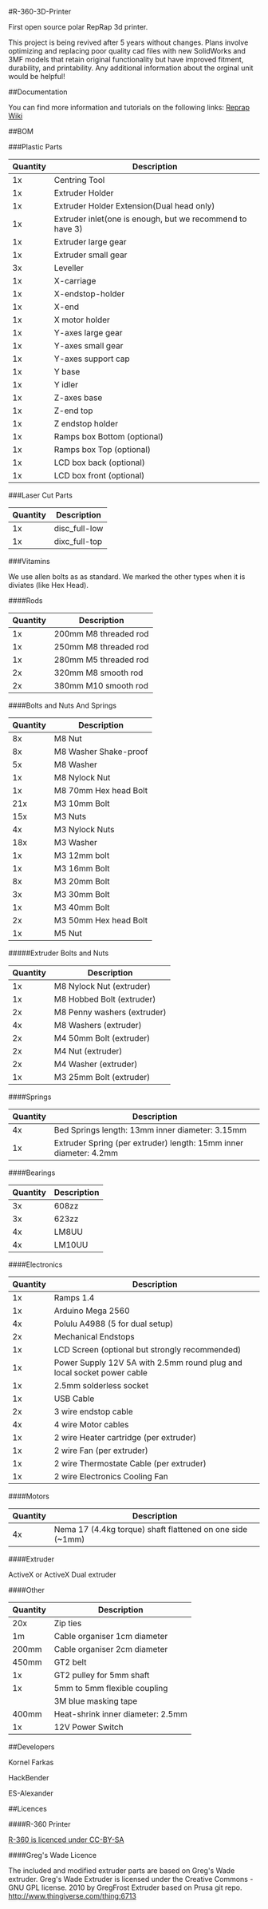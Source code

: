 #R-360-3D-Printer

First open source polar RepRap 3d printer.  

This project is being revived after 5 years without changes.  Plans involve optimizing and replacing poor quality cad files with new SolidWorks and 3MF models that retain original functionality but have improved fitment, durability, and printability.  Any additional information about the orginal unit would be helpful!

##Documentation

You can find more information and tutorials on the following links:
[Reprap Wiki](http://reprap.org/wiki/R_360)

##BOM

###Plastic Parts

| Quantity | Description |
| ------------- | ----------- |
| 1x | Centring Tool |
| 1x | Extruder Holder |
| 1x | Extruder Holder Extension(Dual head only) |
| 1x | Extruder inlet(one is enough, but we recommend to have 3) |
| 1x | Extruder large gear |
| 1x | Extruder small gear |
| 3x | Leveller |
| 1x | X-carriage |
| 1x | X-endstop-holder |
| 1x | X-end |
| 1x | X motor holder |
| 1x | Y-axes large gear |
| 1x | Y-axes small gear |
| 1x | Y-axes support cap |
| 1x | Y base |
| 1x | Y idler |
| 1x | Z-axes base |
| 1x | Z-end top |
| 1x | Z endstop holder |
| 1x | Ramps box Bottom (optional) |
| 1x | Ramps box Top (optional) |
| 1x | LCD box back (optional) |
| 1x | LCD box front (optional) | 

###Laser Cut Parts

| Quantity | Description |
| ------------- | ----------- |
| 1x | disc_full-low |
| 1x | dixc_full-top |

###Vitamins

We use allen bolts as as standard. We marked the other types when it is diviates (like Hex Head).

####Rods

| Quantity | Description |
| ------------- | ----------- |
| 1x | 200mm M8 threaded rod
| 1x | 250mm M8 threaded rod
| 1x | 280mm M5 threaded rod
| 2x | 320mm M8 smooth rod
| 2x | 380mm M10 smooth rod  

####Bolts and Nuts And Springs

| Quantity | Description |
| ------------- | ----------- |
| 8x | M8 Nut |
| 8x | M8 Washer Shake-proof |
| 5x | M8 Washer |
| 1x | M8 Nylock Nut |
| 1x | M8 70mm Hex head Bolt |
| 21x | M3 10mm Bolt |
| 15x | M3 Nuts |
| 4x | M3 Nylock Nuts |
| 18x | M3 Washer |
| 1x | M3 12mm bolt |
| 1x | M3 16mm Bolt |
| 8x | M3 20mm Bolt |
| 3x | M3 30mm Bolt |
| 1x | M3 40mm Bolt |
| 2x | M3 50mm Hex head Bolt |
| 1x | M5 Nut |

#####Extruder Bolts and Nuts

| Quantity | Description |
| ------------- | ----------- |
| 1x | M8 Nylock Nut (extruder) |
| 1x | M8 Hobbed Bolt (extruder) |
| 2x | M8 Penny washers (extruder) |
| 4x | M8 Washers (extruder) |
| 2x | M4 50mm Bolt (extruder) |
| 2x | M4 Nut (extruder) |
| 2x | M4 Washer (extruder) |
| 1x | M3 25mm Bolt (extruder) |

####Springs

| Quantity | Description |
| ------------- | ----------- |
| 4x | Bed Springs length: 13mm inner diameter: 3.15mm |
| 1x | Extruder Spring (per extruder) length: 15mm inner diameter: 4.2mm |

####Bearings

| Quantity | Description |
| ------------- | ----------- |
| 3x | 608zz |
| 3x | 623zz |
| 4x | LM8UU |
| 4x | LM10UU |

####Electronics

| Quantity | Description |
| ------------- | ----------- |
| 1x | Ramps 1.4 | 
| 1x | Arduino Mega 2560 |
| 4x | Polulu A4988 (5 for dual setup) |
| 2x | Mechanical Endstops |
| 1x | LCD Screen (optional but strongly recommended) | 
| 1x | Power Supply 12V 5A with 2.5mm round plug and local socket power cable |
| 1x | 2.5mm solderless socket |
| 1x | USB Cable | 
| 2x | 3 wire endstop cable | 
| 4x | 4 wire Motor cables |
| 1x | 2 wire Heater cartridge (per extruder) | 
| 1x | 2 wire Fan (per extruder) | 
| 1x | 2 wire Thermostate Cable (per extruder) | 
| 1x | 2 wire Electronics Cooling Fan | 


####Motors

| Quantity | Description |
| ------------- | ----------- |
| 4x | Nema 17 (4.4kg torque) shaft flattened on one side (~1mm) |

####Extruder

ActiveX or ActiveX Dual extruder

####Other


| Quantity | Description |
| ------------- | ----------- |
| 20x | Zip ties |
| 1m | Cable organiser 1cm diameter |
| 200mm | Cable organiser 2cm diameter |
| 450mm | GT2 belt |
| 1x | GT2 pulley for 5mm shaft |
| 1x | 5mm to 5mm flexible coupling |
| | 3M blue masking tape |
| 400mm | Heat-shrink inner diameter: 2.5mm |
| 1x | 12V Power Switch | 

##Developers

Kornel Farkas 

HackBender

ES-Alexander

##Licences

####R-360 Printer 

[R-360 is licenced under CC-BY-SA](http://creativecommons.org/licenses/by-sa/3.0/)

####Greg's Wade Licence

The included and modified extruder parts are based on Greg's Wade extruder.
Greg's Wade Extruder is licensed under the Creative Commons - GNU GPL license. 
2010 by GregFrost
Extruder based on Prusa git repo.
http://www.thingiverse.com/thing:6713
